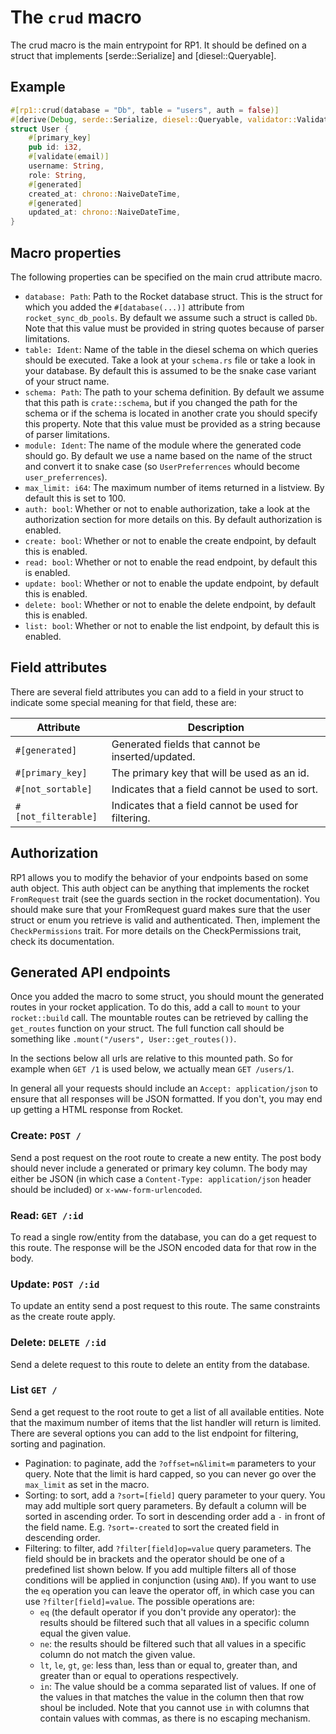 # The `crud` macro
The crud macro is the main entrypoint for RP1. It should be defined on a struct
that implements [serde::Serialize] and [diesel::Queryable].

## Example
```rust
#[rp1::crud(database = "Db", table = "users", auth = false)]
#[derive(Debug, serde::Serialize, diesel::Queryable, validator::Validate)]
struct User {
    #[primary_key]
    pub id: i32,
    #[validate(email)]
    username: String,
    role: String,
    #[generated]
    created_at: chrono::NaiveDateTime,
    #[generated]
    updated_at: chrono::NaiveDateTime,
}
```

## Macro properties
The following properties can be specified on the main crud attribute macro.

* `database: Path`: Path to the Rocket database struct. This is the struct
  for which you added the `#[database(...)]` attribute from
  `rocket_sync_db_pools`. By default we assume such a struct is called `Db`.
  Note that this value must be provided in string quotes because of parser
  limitations.
* `table: Ident`: Name of the table in the diesel schema on which queries
  should be executed. Take a look at your `schema.rs` file or take a look in
  your database. By default this is assumed to be the snake case variant of
  your struct name.
* `schema: Path`: The path to your schema definition. By default we assume that
  this path is `crate::schema`, but if you changed the path for the schema or
  if the schema is located in another crate you should specify this property.
  Note that this value must be provided as a string because of parser
  limitations.
* `module: Ident`: The name of the module where the generated code should go.
  By default we use a name based on the name of the struct and convert it to
  snake case (so `UserPreferrences` whould become `user_preferrences`).
* `max_limit: i64`: The maximum number of items returned in a listview. By
  default this is set to 100.
* `auth: bool`: Whether or not to enable authorization, take a look at the
  authorization section for more details on this. By default authorization is
  enabled.
* `create: bool`: Whether or not to enable the create endpoint, by default this
  is enabled.
* `read: bool`: Whether or not to enable the read endpoint, by default this is
  enabled.
* `update: bool`: Whether or not to enable the update endpoint, by default this
  is enabled.
* `delete: bool`: Whether or not to enable the delete endpoint, by default this
  is enabled.
* `list: bool`: Whether or not to enable the list endpoint, by default this is
  enabled.

## Field attributes
There are several field attributes you can add to a field in your struct to
indicate some special meaning for that field, these are:

| Attribute           | Description                                           |
|---------------------|-------------------------------------------------------|
| `#[generated]`      | Generated fields that cannot be inserted/updated.     |
| `#[primary_key]`    | The primary key that will be used as an id.           |
| `#[not_sortable]`   | Indicates that a field cannot be used to sort.        |
| `#[not_filterable]` | Indicates that a field cannot be used for filtering.  |

## Authorization
RP1 allows you to modify the behavior of your endpoints based on some auth
object. This auth object can be anything that implements the rocket
`FromRequest` trait (see the guards section in the rocket documentation). You
should make sure that your FromRequest guard makes sure that the user struct or
enum you retrieve is valid and authenticated. Then, implement the
`CheckPermissions` trait. For more details on the CheckPermissions trait, check
its documentation.

## Generated API endpoints
Once you added the macro to some struct, you should mount the generated routes
in your rocket application. To do this, add a call to `mount` to your
`rocket::build` call. The mountable routes can be retrieved by calling the
`get_routes` function on your struct. The full function call should be
something like `.mount("/users", User::get_routes())`.

In the sections below all urls are relative to this mounted path. So for
example when `GET /1` is used below, we actually mean `GET /users/1`.

In general all your requests should include an `Accept: application/json` to
ensure that all responses will be JSON formatted. If you don't, you may end up
getting a HTML response from Rocket.

### Create: `POST /`
Send a post request on the root route to create a new entity. The post body
should never include a generated or primary key column. The body may either be
JSON (in which case a `Content-Type: application/json` header should be
included) or `x-www-form-urlencoded`.

### Read: `GET /:id`
To read a single row/entity from the database, you can do a get request to this
route. The response will be the JSON encoded data for that row in the body.

### Update: `POST /:id`
To update an entity send a post request to this route. The same constraints as
the create route apply.

### Delete: `DELETE /:id`
Send a delete request to this route to delete an entity from the database.

### List `GET /`
Send a get request to the root route to get a list of all available entities.
Note that the maximum number of items that the list handler will return is
limited. There are several options you can add to the list endpoint for
filtering, sorting and pagination.

- Pagination: to paginate, add the `?offset=n&limit=m` parameters to your
  query. Note that the limit is hard capped, so you can never go over the
  `max_limit` as set in the macro.
- Sorting: to sort, add a `?sort=[field]` query parameter to your query. You
  may add multiple sort query parameters. By default a column will be sorted
  in ascending order. To sort in descending order add a `-` in front of the
  field name. E.g. `?sort=-created` to sort the created field in descending
  order.
- Filtering: to filter, add `?filter[field]op=value` query parameters. The
  field should be in brackets and the operator should be one of a predefined
  list shown below. If you add multiple filters all of those conditions will be
  applied in conjunction (using `AND`). If you want to use the `eq` operation
  you can leave the operator off, in which case you can use
  `?filter[field]=value`. The possible operations are:
  - `eq` (the default operator if you don't provide any operator): the results
    should be filtered such that all values in a specific column equal the
    given value.
  - `ne`: the results should be filtered such that all values in a specific
    column do not match the given value.
  - `lt`, `le`, `gt`, `ge`: less than, less than or equal to, greater than, and
    greater than or equal to operations respectively.
  - `in`: The value should be a comma separated list of values. If one of the
    values in that matches the value in the column then that row shoul be
    included. Note that you cannot use `in` with columns that contain values
    with commas, as there is no escaping mechanism.
